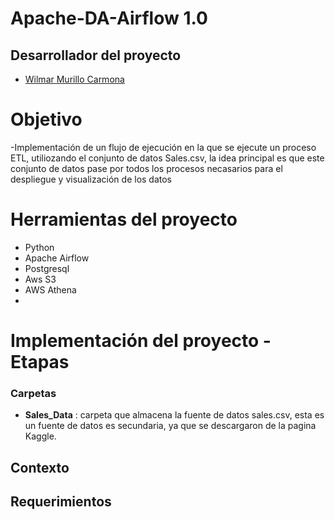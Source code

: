 # Apache-DA-Airflow 1.0 

 

## Desarrollador del proyecto 

- [Wilmar Murillo Carmona](https://github.com/murillowilmar1) 

# Objetivo

-Implementación de un flujo de ejecución en la que se ejecute un proceso ETL, utiliozando el conjunto de datos Sales.csv, la idea principal es que este conjunto de datos pase por todos los procesos necasarios para el despliegue y  visualización de los datos 



# Herramientas del proyecto 
- Python 
- Apache Airflow 
- Postgresql 
- Aws S3 
- AWS Athena 
- 




# Implementación del proyecto - Etapas 

### Carpetas 
- **Sales_Data** : carpeta que almacena la fuente de datos sales.csv, esta es un fuente de datos es secundaria, ya que se descargaron de la pagina Kaggle. 



## Contexto


## Requerimientos 


